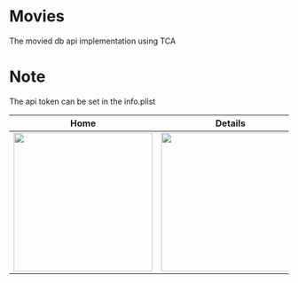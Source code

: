 # Movies
 The movied db api implementation using TCA

# Note
The api token can be set in the info.plist

|Home | Details | Movies | Favorites|
|-----|---------|--------|----------|
|<img src="https://github.com/golanb/Movies/assets/1788757/5d3c5bf3-6f0e-432b-823c-53cf678228df" width="250">|<img src="https://github.com/golanb/Movies/assets/1788757/c1f0f4e4-6b3e-4239-a326-35d66f210934" width="250">|<img src="https://github.com/golanb/Movies/assets/1788757/72e19c9a-d2d1-4187-96ae-7649cf25edc2" width="250">|<img src="https://github.com/golanb/Movies/assets/1788757/06101361-1071-475e-8af7-23a22280cb3e" width="250">|
